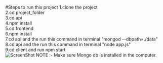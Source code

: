 
#Steps to run this project
1.clone the project<br />
2.cd project_folder<br />
3.cd api<br />
4.npm install<br />
5.cd frontend<br />
6.npm install<br />
7.cd api and the run this command in terminal "mongod --dbpath=./data"<br />
8.cd api and the run this command in terminal "node app.js"<br />
9.cd client and run npm start<br />
![ScreenShot](https://github.com/harmsn/img/screenshot.jpg)
NOTE :- Make sure Mongo db is installed in the computer.


